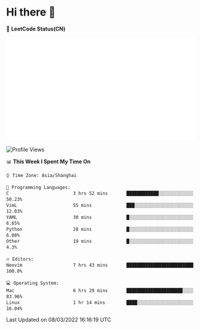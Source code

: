 # Hi there 👋

📝 **LeetCode Status(CN)**

![wsmbsbbz's LeetCode status](https://github.com/wsmbsbbz/wsmbsbbz/blob/main/status.svg)

<!--
**wsmbsbbz/wsmbsbbz** is a ✨ _special_ ✨ repository because its `README.md` (this file) appears on your GitHub profile.

Here are some ideas to get you started:

- 🔭 I’m currently working on ...
- 🌱 I’m currently learning ...
- 👯 I’m looking to collaborate on ...
- 🤔 I’m looking for help with ...
- 💬 Ask me about ...
- 📫 How to reach me: ...
- 😄 Pronouns: ...
- ⚡ Fun fact: ...
-->
<!--START_SECTION:waka-->
![Profile Views](http://img.shields.io/badge/Profile%20Views-0-blue)

📊 **This Week I Spent My Time On** 

```text
⌚︎ Time Zone: Asia/Shanghai

💬 Programming Languages: 
C                        3 hrs 52 mins       ████████████░░░░░░░░░░░░░   50.23% 
VimL                     55 mins             ███░░░░░░░░░░░░░░░░░░░░░░   12.03% 
YAML                     30 mins             █░░░░░░░░░░░░░░░░░░░░░░░░   6.65% 
Python                   28 mins             █░░░░░░░░░░░░░░░░░░░░░░░░   6.08% 
Other                    19 mins             █░░░░░░░░░░░░░░░░░░░░░░░░   4.3%

🔥 Editors: 
Neovim                   7 hrs 43 mins       █████████████████████████   100.0%

💻 Operating System: 
Mac                      6 hrs 29 mins       █████████████████████░░░░   83.96% 
Linux                    1 hr 14 mins        ████░░░░░░░░░░░░░░░░░░░░░   16.04%

```


 Last Updated on 08/03/2022 16:16:19 UTC
<!--END_SECTION:waka-->

